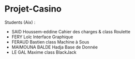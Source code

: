 # Projet-Casino

Students (Aix) :

- SAID Houssem-eddine Cahier des charges & class Roulette
- FERY Loïc Interface Graphique
- FERAUD Bastien class Machine à Sous
- MAIMOUNA BALDE Hadja Base de Donnée
- LE GAL Maxime class BlackJack
